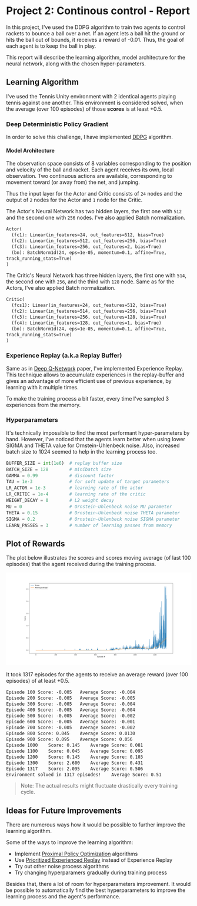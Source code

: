# Project 2: Continous control - Report

In this project, I've used the DDPG algorithm to train two agents to control rackets to bounce a ball over a net. If an agent lets a ball hit the ground or hits the ball out of bounds, it receives a reward of -0.01.  Thus, the goal of each agent is to keep the ball in play.

This report will describe the learning algorithm, model architecture for the neural network, along with the chosen hyper-parameters.

## Learning Algorithm

I've used the Tennis Unity environment with 2 identical agents playing tennis against one another. This environment is considered solved, when the average (over 100 episodes) of those **scores** is at least +0.5.

### Deep Deterministic Policy Gradient

In order to solve this challenge, I have implemented [DDPG](https://arxiv.org/pdf/1509.02971.pdf) algorithm.

#### Model Architecture

The observation space consists of 8 variables corresponding to the position and velocity of the ball and racket. Each agent receives its own, local observation. Two continuous actions are available, corresponding to movement toward (or away from) the net, and jumping. 

Thus the input layer for the Actor and Critic consists of `24` nodes and the output of `2` nodes for the Actor and `1` node for the Critic. 

The Actor's Neural Network has two hidden layers, the first one with `512` and the second one with `256` nodes. I've also applied Batch normalization.

```jupyterpython
Actor(
  (fc1): Linear(in_features=24, out_features=512, bias=True)
  (fc2): Linear(in_features=512, out_features=256, bias=True)
  (fc3): Linear(in_features=256, out_features=2, bias=True)
  (bn): BatchNorm1d(24, eps=1e-05, momentum=0.1, affine=True, track_running_stats=True)
)
```

The Critic's Neural Network has three hidden layers, the first one with `514`, the second one with `256`, and the third with `128` node. Same as for the Actors, I've also applied Batch normalization.

```jupyterpython
Critic(
  (fcs1): Linear(in_features=24, out_features=512, bias=True)
  (fc2): Linear(in_features=514, out_features=256, bias=True)
  (fc3): Linear(in_features=256, out_features=128, bias=True)
  (fc4): Linear(in_features=128, out_features=1, bias=True)
  (bn): BatchNorm1d(24, eps=1e-05, momentum=0.1, affine=True, track_running_stats=True)
)
```

### Experience Replay (a.k.a Replay Buffer)

Same as in [Deep Q-Network](https://storage.googleapis.com/deepmind-media/dqn/DQNNaturePaper.pdf) paper, I've implemented Experience Replay. This technique allows to accumulate experiences in the replay-buffer and gives an advantage of more efficient use of previous experience, by learning with it multiple times.

To make the training process a bit faster, every time I've sampled 3 experiences from the memory.

### Hyperparameters

It's technically impossible to find the most performant hyper-parameters by hand. However, I've noticed that the agents learn better when using lower SIGMA and THETA value for Ornstein-Uhlenbeck noise. Also, increased batch size to 1024 seemed to help in the learning process too.

```python
BUFFER_SIZE = int(1e6)  # replay buffer size
BATCH_SIZE = 128        # minibatch size
GAMMA = 0.99            # discount factor
TAU = 1e-3              # for soft update of target parameters
LR_ACTOR = 1e-3         # learning rate of the actor
LR_CRITIC = 1e-4        # learning rate of the critic
WEIGHT_DECAY = 0        # L2 weight decay
MU = 0                  # Ornstein-Uhlenbeck noise MU parameter
THETA = 0.15            # Ornstein-Uhlenbeck noise THETA parameter
SIGMA = 0.2             # Ornstein-Uhlenbeck noise SIGMA parameter
LEARN_PASSES = 3        # number of learning passes from memory
```

## Plot of Rewards

The plot below illustrates the scores and scores moving average (of last 100 episodes) that the agent received during the training process.

![Training results](./results.svg)

It took 1317 episodes for the agents to receive an average reward (over 100 episodes) of at least +0.5.

```jupyter
Episode 100	Score: -0.005 	Average Score: -0.004
Episode 200	Score: -0.005 	Average Score: -0.005
Episode 300	Score: -0.005 	Average Score: -0.004
Episode 400	Score: -0.005 	Average Score: -0.004
Episode 500	Score: -0.005 	Average Score: -0.002
Episode 600	Score: -0.005 	Average Score: -0.001
Episode 700	Score: -0.005 	Average Score: -0.002
Episode 800	Score: 0.045 	Average Score: 0.0130
Episode 900	Score: 0.095 	Average Score: 0.056
Episode 1000	Score: 0.145 	Average Score: 0.081
Episode 1100	Score: 0.045 	Average Score: 0.095
Episode 1200	Score: 0.145 	Average Score: 0.103
Episode 1300	Score: 2.600 	Average Score: 0.431
Episode 1317	Score: 2.095	Average Score: 0.506
Environment solved in 1317 episodes!	Average Score: 0.51
```

> Note: The actual results might fluctuate drastically every training cycle.

## Ideas for Future Improvements

There are numerous ways how it would be possible to further improve the learning algorithm. 

Some of the ways to improve the learning algorithm:
- Implement [Proximal Policy Optimization](https://arxiv.org/pdf/1707.06347.pdf) algorithms
- Use [Prioritized Experienced Replay](https://arxiv.org/abs/1511.05952) instead of Experience Replay
- Try out other noise process algorithms
- Try changing hyperparamers gradually during training process

Besides that, there a lot of room for hyperparameters improvement. It would be possible to automatically find the best hyperparameters to improve the learning process and the agent's performance.
